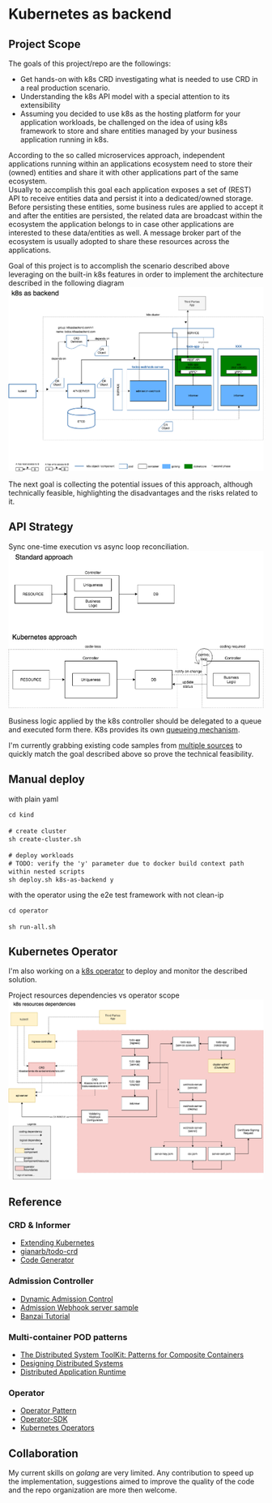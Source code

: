 # Kubernetes as backend

## Project Scope
The goals of this project/repo are the followings:
- Get hands-on with k8s CRD investigating what is needed to use CRD in a real production scenario.
- Understanding the k8s API model with a special attention to its extensibility
- Assuming you decided to use k8s as the hosting platform for your application workloads, be challenged on the idea of using k8s framework to store and share entities managed by your business application running in k8s.

According to the so called microservices approach, independent applications running within an applications ecosystem need to store their (owned) entities and share it with other applications part of the same ecosystem.  
Usually to accomplish this goal each application exposes a set of (REST) API to receive entities data and persist it into a dedicated/owned storage.  
Before persisting these entities, some business rules are applied to accept it and after the entities are persisted, the related data are broadcast within the ecosystem the application belongs to in case other applications are interested to these data/entities as well.  A message broker part of the ecosystem is usually adopted to share these resources across the applications.

Goal of this project is to accomplish the scenario described above leveraging on the built-in k8s features in order to implement the architecture described in the following diagram
![](images/k8s-as-backend.png?raw=true)

The next goal is collecting the potential issues of this approach, although technically feasible, highlighting the disadvantages and the risks related to it.

## API Strategy
Sync one-time execution vs async loop reconciliation.
![](images/kab-API-strategy.png?raw=true)

Business logic applied by the k8s controller should be delegated to a queue and executed form there. K8s provides its own [queueing mechanism](https://godoc.org/k8s.io/client-go/util/workqueue).

I'm currently grabbing existing code samples from [multiple sources](notes.md) to quickly match the goal described above so prove the technical feasibility.

## Manual deploy
with plain yaml
```
cd kind

# create cluster
sh create-cluster.sh

# deploy workloads
# TODO: verify the 'y' parameter due to docker build context path within nested scripts
sh deploy.sh k8s-as-backend y
```

with the operator using the e2e test framework with not clean-ip
```
cd operator

sh run-all.sh
```


## Kubernetes Operator
I'm also working on a [k8s operator](operator/README.md) to deploy and monitor the described solution.

Project resources dependencies vs operator scope
![](images/kab-resource-deps.png?raw=true)

## Reference

### CRD & Informer
- [Extending Kubernetes](https://get.oreilly.com/ind_extending-kubernetes.html)
- [gianarb/todo-crd](https://github.com/gianarb/todo-crd)
- [Code Generator](https://github.com/kubernetes/code-generator)

### Admission Controller

- [Dynamic Admission Control](https://kubernetes.io/docs/reference/access-authn-authz/extensible-admission-controllers)
- [Admission Webhook server sample](https://github.com/kubernetes/kubernetes/tree/v1.16.11/test/images/agnhost#webhook-kubernetes-external-admission-webhook)
- [Banzai Tutorial](https://banzaicloud.com/blog/k8s-admission-webhooks/)

### Multi-container POD patterns

- [The Distributed System ToolKit: Patterns for Composite Containers](https://kubernetes.io/blog/2015/06/the-distributed-system-toolkit-patterns/)
- [Designing Distributed Systems](https://learning.oreilly.com/library/view/designing-distributed-systems/9781491983638/)
- [Distributed Application Runtime](https://dapr.io/)

### Operator

- [Operator Pattern](https://kubernetes.io/docs/concepts/extend-kubernetes/operator/)
- [Operator-SDK](https://github.com/operator-framework/operator-sdk)
- [Kubernetes Operators](https://learning.oreilly.com/library/view/kubernetes-operators/9781492048039/)

## Collaboration
My current skills on *golang* are very limited. Any contribution to speed up the implementation, suggestions aimed to improve the quality of the code and the repo organization are more then welcome.